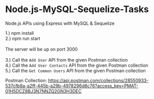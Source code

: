# Node.js-MySQL-Sequelize-Tasks
Node.js APIs using Express with MySQL &amp; Sequelize

1.) npm install <br>
2.) npm run start
<br>
<br>
The server will be up on port 3000
<br>
<br>
3.) Call the `Add User` API from the given Postman collection <br>
4.) Call the `Add User Contacts` API from the given Postman collection <br>
5.) Call the `Get Common Users` API from the given Postman collection <br>

Postman Collection: https://api.postman.com/collections/28550933-537cfb8a-a2ff-445b-a29b-4978296d8c76?access_key=PMAT-01H5DCZ8BJ3N7NNZQ2GN3H3DEC
